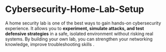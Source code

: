 # Cybersecurity-Home-Lab-Setup
A home security lab is one of the best ways to gain hands-on cybersecurity experience.   It allows you to **experiment, simulate attacks, and test defensive strategies** in a safe, isolated environment without risking real systems.   By building your own lab, you can strengthen your networking knowledge, improve troubleshooting skills .
